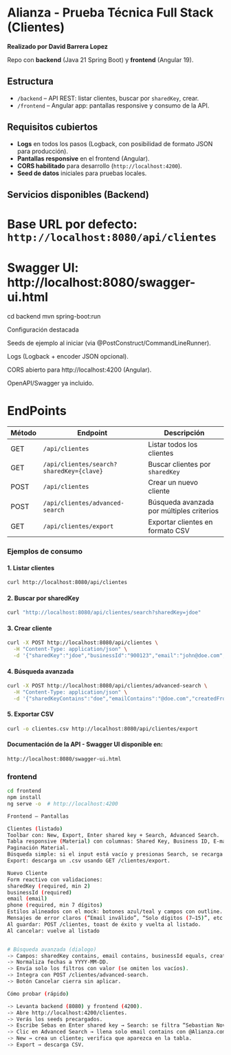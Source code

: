 # Alianza - Prueba Técnica Full Stack (Clientes)

**Realizado por David Barrera Lopez**

Repo con **backend** (Java 21 Spring Boot) y **frontend** (Angular 19).

## Estructura

- `/backend` – API REST: listar clientes, buscar por `sharedKey`, crear.
- `/frontend` – Angular app: pantallas responsive y consumo de la API.

## Requisitos cubiertos

- **Logs** en todos los pasos (Logback, con posibilidad de formato JSON para producción).
- **Pantallas responsive** en el frontend (Angular).
- **CORS habilitado** para desarrollo (`http://localhost:4200`).
- **Seed de datos** iniciales para pruebas locales.

## Servicios disponibles (Backend)

# Base URL por defecto: `http://localhost:8080/api/clientes`

# Swagger UI: http://localhost:8080/swagger-ui.html


cd backend
mvn spring-boot:run

Configuración destacada

Seeds de ejemplo al iniciar (via @PostConstruct/CommandLineRunner).

Logs (Logback + encoder JSON opcional).

CORS abierto para http://localhost:4200 (Angular).

OpenAPI/Swagger ya incluido.

# EndPoints

| Método | Endpoint                                 | Descripción                               |
| ------ | ---------------------------------------- | ----------------------------------------- |
| GET    | `/api/clientes`                          | Listar todos los clientes                 |
| GET    | `/api/clientes/search?sharedKey={clave}` | Buscar clientes por `sharedKey`           |
| POST   | `/api/clientes`                          | Crear un nuevo cliente                    |
| POST   | `/api/clientes/advanced-search`          | Búsqueda avanzada por múltiples criterios |
| GET    | `/api/clientes/export`                   | Exportar clientes en formato CSV          |

### Ejemplos de consumo

#### 1. Listar clientes

```bash
curl http://localhost:8080/api/clientes
```

#### 2. Buscar por sharedKey

```bash
curl "http://localhost:8080/api/clientes/search?sharedKey=jdoe"
```

#### 3. Crear cliente

```bash
curl -X POST http://localhost:8080/api/clientes \
  -H "Content-Type: application/json" \
  -d '{"sharedKey":"jdoe","businessId":"900123","email":"john@doe.com","phone":"3001234567"}'
```

#### 4. Búsqueda avanzada

```bash
curl -X POST http://localhost:8080/api/clientes/advanced-search \
  -H "Content-Type: application/json" \
  -d '{"sharedKeyContains":"doe","emailContains":"@doe.com","createdFrom":"2025-01-01","createdTo":"2025-12-31"}'
```

#### 5. Exportar CSV

```bash
curl -o clientes.csv http://localhost:8080/api/clientes/export
```

#### Documentación de la API - Swagger UI disponible en:

```bash
http://localhost:8080/swagger-ui.html
```

### frontend

```bash
cd frontend
npm install
ng serve -o  # http://localhost:4200
```

```bash
Frontend – Pantallas

Clientes (listado)
Toolbar con: New, Export, Enter shared key + Search, Advanced Search.
Tabla responsive (Material) con columnas: Shared Key, Business ID, E-mail, Phone, Date Added.
Paginación Material.
Búsqueda simple: si el input está vacío y presionas Search, se recarga la lista completa. Si tiene ≥2 caracteres, llama GET /clientes/search.
Export: descarga un .csv usando GET /clientes/export.

Nuevo Cliente
Form reactivo con validaciones:
sharedKey (required, min 2)
businessId (required)
email (email)
phone (required, min 7 dígitos)
Estilos alineados con el mock: botones azul/teal y campos con outline.
Mensajes de error claros (“Email inválido”, “Solo dígitos (7–15)”, etc.).
Al guardar: POST /clientes, toast de éxito y vuelta al listado.
Al cancelar: vuelve al listado


# Búsqueda avanzada (dialogo)
-> Campos: sharedKey contains, email contains, businessId equals, created from/to (YYYY-MM-DD).
-> Normaliza fechas a YYYY-MM-DD.
-> Envía solo los filtros con valor (se omiten los vacíos).
-> Integra con POST /clientes/advanced-search.
-> Botón Cancelar cierra sin aplicar.

```

```bash
Cómo probar (rápido)

-> Levanta backend (8080) y frontend (4200).
-> Abre http://localhost:4200/clientes.
-> Verás los seeds precargados.
-> Escribe Sebas en Enter shared key → Search: se filtra “Sebastian Novoa”.
-> Clic en Advanced Search → llena solo email contains con @Alianza.com → Buscar: verás solo correos de ese dominio.
-> New → crea un cliente; verifica que aparezca en la tabla.
-> Export → descarga CSV.
```
